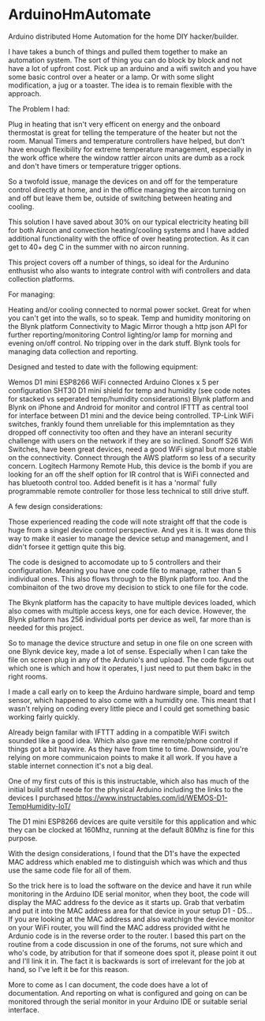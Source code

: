 # ArduinoHmAutomate
Arduino distributed Home Automation for the home DIY hacker/builder.

I have takes a bunch of things and pulled them together to make an automation system. The sort of thing you can do block by block and not have a lot of upfront cost. Pick up an arduino and a wifi switch and you have some basic control over a heater or a lamp. 
Or with some slight modification, a jug or a toaster. The idea is to remain flexible with the approach.

The Problem I had:

Plug in heating that isn't very efficent on energy and the onboard thermostat is great for telling the temperature of the heater but not the room.
Manual Timers and temperature controllers have helped, but don't have enough flexibility for extreme temperature management, especially in the work office where the window rattler aircon units are dumb as a rock and don't have timers or temperature trigger options.

So a twofold issue, manage the devices on and off for the temperature control directly at home, and in the office managing the aircon turning on and off but leave them be, outside of switching between heating and cooling.

This solution I have saved about 30% on our typical electricity heating bill for both Aircon and convection heating/cooling systems and I have added additional functionality with the office of over heating protection. As it can get to 40+ deg C in the summer with no aircon running. 

This project covers off a number of things, so ideal for the Ardunino enthusist who also wants to integrate control with wifi controllers and data collection platforms. 

For managing:

Heating and/or cooling connected to normal power socket. Great for when you can't get into the walls, so to speak.
Temp and humidity monitoring on the Blynk platform
Connectivity to Magic Mirror though a http json API for further reporting/monitoring
Control lighting/or lamp for morning and evening on/off control. No tripping over in the dark stuff.
Blynk tools for managing data collection and reporting.

Designed and tested to date with the following equipment:

Wemos D1 mini ESP8266 WiFi connected Arduino Clones x 5 per configuration
SHT30 D1 mini shield for temp and humidity (see code notes for stacked vs seperated temp/humidity considerations)
Blynk platform and Blynk on iPhone and Android for monitor and control
IFTTT as central tool for interface between D1 mini and the device being controlled.
TP-Link WiFi switches, frankly found them unreliable for this implemntation as they dropped off connectivity too often and they have an interanl security challenge with users on the network if they are so inclined.
Sonoff S26 Wifi Switches, have been great devices, need a good WiFi signal but more stable on the connectivity. Connect through the AWS platform so less of a security concern.
Logitech Harmony Remote Hub, this device is the bomb if you are looking for an off the shelf option for IR control that is WiFi connected and has bluetooth control too. Added benefit is it has a 'normal' fully programmable remote controller for those less technical to still drive stuff.

A few design considerations:

Those experienced reading the code will note straight off that the code is huge from a singel device control perspective. And yes it is. It was done this way to make it easier to manage the device setup and management, and I didn't forsee it gettign quite this big.

The code is designed to accomodate up to 5 controllers and their configuration. Meaning you have one code file to manage, rather than 5 individual ones. This also flows through to the Blynk platform too. And the combinaiton of the two drove my decision to stick to one file for the code.

The Bkynk platform has the capacity to have multiple devices loaded, which also comes with multiple access keys, one for each device. However, the Blynk platform has 256 individual ports per device as well, far more than is needed for this project.

So to manage the device structure and setup in one file on one screen with one Blynk device key, made a lot of sense. Especially when I can take the file on screen plug in any of the Ardunio's and upload. The code figures out which one is which and how it operates, I just need to put them bakc in the right rooms.

I made a call early on to keep the Arduino hardware simple, board and temp sensor, which happened to also come with a humidity one.
This meant that I wasn't relying on coding every little piece and I could get something basic working fairly quickly. 

Already beign familar with IFTTT adding in a compatible WiFi switch sounded like a good idea. Which also gave me remote/phone control if things got a bit haywire. As they have from time to time. Downside, you're relying on more communicaion points to make it all work. If you have a stable internet connection it's not a big deal. 

One of my first cuts of this is this instructable, which also has much of the initial build stuff neede for the physical Arduino including the links to the devices I purchased https://www.instructables.com/id/WEMOS-D1-TempHumidity-IoT/

The D1 mini ESP8266 devices are quite versitile for this application and whic they can be clocked at 160Mhz, running at the default 80Mhz is fine for this purpose. 

With the design considerations, I found that the D1's have the expected MAC address which enabled me to distinguish which was which and thus use the same code file for all of them.

So the trick here is to load the software on the device and have it run while monitoring in the Arduino IDE serial monitor, when they boot, the code will display the MAC address fo the device as it starts up. 
Grab that verbatim and put it into the MAC address area for that device in your setup D1 - D5... 
If you are looking at the MAC address and also watchign the device monitor on your WiFi router, you will find the MAC address provided witht he Ardunio code is in the reverse order to the router. 
I based this part on the routine from a code discussion in one of the forums, not sure which and who's code, by atribution for that if someone does spot it, please point it out and I'll link it in. The fact it is backwards is sort of irrelevant for the job at hand, so I've left it be for this reason.





More to come as I can document, the code does have a lot of documentation. And reporting on what is configured and going on can be monitored through the serial monitor in your Arduino IDE or suitable serial interface. 
